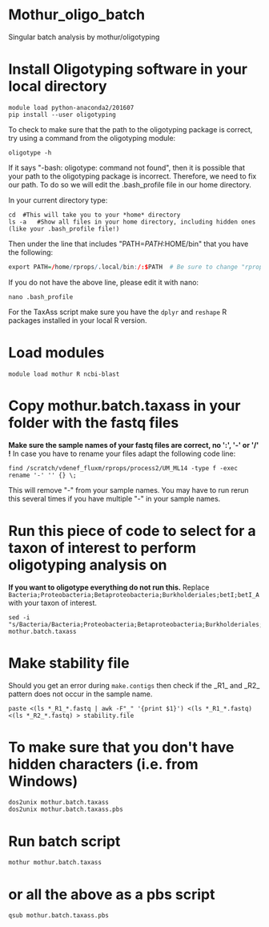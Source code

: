 # Mothur_oligo_batch
Singular batch analysis by mothur/oligotyping

# Install Oligotyping software in your local directory
```
module load python-anaconda2/201607
pip install --user oligotyping
```
To check to make sure that the path to the oligotyping package is correct, try using a command from the oligotyping module:

```
oligotype -h
```
If it says "-bash: oligotype: command not found", then it is possible that your path to the oligotyping package is incorrect.  Therefore, we need to fix our path.  To do so we will edit the .bash_profile file in our home directory.

In your current directory type:
```
cd 	#This will take you to your *home* directory
ls -a 	#Show all files in your home directory, including hidden ones (like your .bash_profile file!)
```
Then under the line that includes "PATH=$PATH:$HOME/bin" that you have the following:
```R
export PATH=/home/rprops/.local/bin:/:$PATH  # Be sure to change "rprops" to YOUR USER NAME!
```
If you do not have the above line, please edit it with nano:

```
nano .bash_profile
```

For the TaxAss script make sure you have the <code>dplyr</code> and <code>reshape</code> R packages installed in your local R version.
#  Load modules
```
module load mothur R ncbi-blast
```

# Copy mothur.batch.taxass in your folder with the fastq files
**Make sure the sample names of your fastq files are correct, no ':', '-' or '/' !**
In case you have to rename your files adapt the following code line:
```
find /scratch/vdenef_fluxm/rprops/process2/UM_ML14 -type f -exec rename '-' '' {} \;
```
This will remove "-" from your sample names. You may have to run rerun this several times if you have multiple "-" in your sample names.

# Run this piece of code to select for a taxon of interest to perform oligotyping analysis on
**If you want to oligotype everything do not run this.** 
Replace <code> Bacteria;Proteobacteria;Betaproteobacteria;Burkholderiales;betI;betI_A </code> with your taxon of interest.
```
sed -i "s/Bacteria/Bacteria;Proteobacteria;Betaproteobacteria;Burkholderiales;betI;betI_A/g" mothur.batch.taxass
```

# Make stability file
Should you get an error during <code>make.contigs</code> then check if the &#95;R1&#95; and &#95;R2&#95; pattern does not occur in the sample name.
```
paste <(ls *_R1_*.fastq | awk -F"_" '{print $1}') <(ls *_R1_*.fastq) <(ls *_R2_*.fastq) > stability.file
```

# To make sure that you don't have hidden characters (i.e. from Windows)
```
dos2unix mothur.batch.taxass
dos2unix mothur.batch.taxass.pbs
```
# Run batch script
```
mothur mothur.batch.taxass
```
# or all the above as a pbs script
```
qsub mothur.batch.taxass.pbs
```
